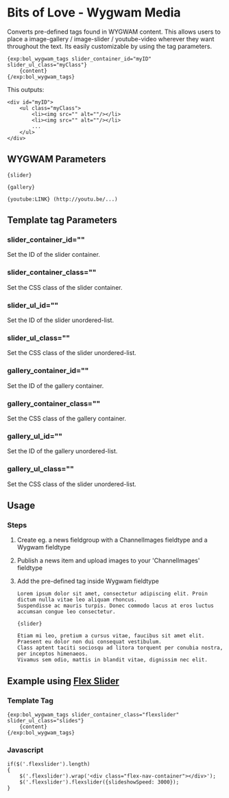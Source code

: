 # Bits of Love - Wygwam Media

  Converts pre-defined tags found in WYGWAM content. This allows users to place a image-gallery / image-slider / youtube-video wherever they want throughout the text.
  Its easily customizable by using the tag parameters.
  
    {exp:bol_wygwam_tags slider_container_id="myID" slider_ul_class="myClass"}
        {content}
    {/exp:bol_wygwam_tags}
  
  This outputs:
  
    <div id="myID">
        <ul class="myClass">
            <li><img src="" alt=""/></li>
            <li><img src="" alt=""/></li>
            ...
        </ul>
    </div>

## WYGWAM Parameters

	{slider}

	{gallery}

	{youtube:LINK} (http://youtu.be/...)

## Template tag Parameters

### slider_container_id=""

Set the ID of the slider container.

### slider_container_class=""

Set the CSS class of the slider container.

### slider_ul_id=""

Set the ID of the slider unordered-list.

### slider_ul_class=""

Set the CSS class of the slider unordered-list.

### gallery_container_id=""

Set the ID of the gallery container.

### gallery_container_class=""

Set the CSS class of the gallery container.

### gallery_ul_id=""

Set the ID of the gallery unordered-list.

### gallery_ul_class=""

Set the CSS class of the slider unordered-list.

## Usage

### Steps
1.  Create eg. a news fieldgroup with a ChannelImages fieldtype and a Wygwam fieldtype
2.  Publish a news item and upload images to your 'ChannelImages' fieldtype
3.  Add the pre-defined tag inside Wygwam fieldtype

        Lorem ipsum dolor sit amet, consectetur adipiscing elit. Proin dictum nulla vitae leo aliquam rhoncus. 
        Suspendisse ac mauris turpis. Donec commodo lacus at eros luctus accumsan congue leo consectetur.
        
        {slider}
        
        Etiam mi leo, pretium a cursus vitae, faucibus sit amet elit. Praesent eu dolor non dui consequat vestibulum. 
        Class aptent taciti sociosqu ad litora torquent per conubia nostra, per inceptos himenaeos. 
        Vivamus sem odio, mattis in blandit vitae, dignissim nec elit.

## Example using [Flex Slider](http://www.woothemes.com/flexslider)

### Template Tag
    {exp:bol_wygwam_tags slider_container_class="flexslider" slider_ul_class="slides"}
        {content}
    {/exp:bol_wygwam_tags}

### Javascript
    if($('.flexslider').length)
    {
  		$('.flexslider').wrap('<div class="flex-nav-container"></div>');
  		$('.flexslider').flexslider({slideshowSpeed: 3000});
  	}
